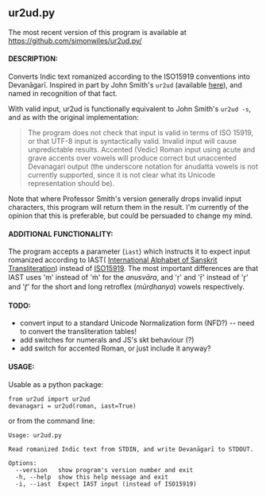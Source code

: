 ## ur2ud.py

The most recent version of this program is available at
https://github.com/simonwiles/ur2ud.py/

#### DESCRIPTION:

Converts Indic text romanized according to the ISO15919 conventions into Devanāgarī.  Inspired in part by John Smith's `ur2ud` (available [here](http://bombay.indology.info/software/programs/index.html)), and named in recognition of that fact.

With valid input, ur2ud is functionally equivalent to John Smith's
`ur2ud -s`, and as with the original implementation:

  >  The program does not check that input is valid in terms of ISO 15919,
  >  or that UTF-8 input is syntactically valid. Invalid input will cause
  >  unpredictable results. Accented (Vedic) Roman input using acute and
  >  grave accents over vowels will produce correct but unaccented
  >  Devanagari output (the underscore notation for anudatta vowels is
  >  not currently supported, since it is not clear what its Unicode
  >  representation should be).

Note that where Professor Smith's version generally drops invalid input
characters, this program will return them in the result.  I'm currently
of the opinion that this is preferable, but could be persuaded to change
my mind.

#### ADDITIONAL FUNCTIONALITY:

The program accepts a parameter (`iast`) which instructs it to expect input
romanized according to IAST(
[International Alphabet of Sanskrit Transliteration](http://en.wikipedia.org/wiki/IAST)) instead of [ISO15919](http://en.wikipedia.org/wiki/ISO_15919).  The most important differences are that IAST uses 'ṃ' instead of 'ṁ' for the _anusvāra_, and 'ṛ' and 'ṝ' instead of 'r̥' and 'r̥̄' for the short and long retroflex (_mūrḍhanya_) vowels respectively.

#### TODO:
* convert input to a standard Unicode Normalization form (NFD?)
    -- need to convert the transliteration tables!
* add switches for numerals and JS's skt behaviour (?)
* add switch for accented Roman, or just include it anyway?


#### USAGE:

Usable as a python package:

    from ur2ud import ur2ud
    devanagari = ur2ud(roman, iast=True)

or from the command line:

    Usage: ur2ud.py

    Read romanized Indic text from STDIN, and write Devanāgarī to STDOUT.

    Options:
      --version   show program's version number and exit
      -h, --help  show this help message and exit
      -i, --iast  Expect IAST input (instead of ISO15919)

